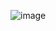 ![image](https://github.com/Lucky-Seb/TotalWarAPI/assets/47851759/224393df-daa5-4c3a-9043-b763cc839efe)
